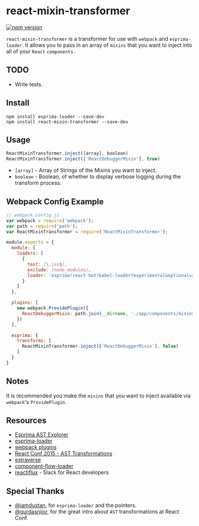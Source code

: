 # react-mixin-transformer

[![npm version](https://badge.fury.io/js/react-mixin-transformer.svg)](http://badge.fury.io/js/react-mixin-transformer)

`react-mixin-transformer` is a transformer for use with `webpack` and
`esprima-loader`. It allows you to pass in an array of `mixins` that you want
to inject into all of your `React` `components.`

## TODO

- Write tests.

## Install

```
npm install esprima-loader --save-dev
npm install react-mixin-transformer --save-dev
```

## Usage

```javascript
ReactMixinTransformer.inject([array], boolean)
ReactMixinTransformer.inject(['ReactDebuggerMixin'], true)
```

- `[array]` - Array of Strings of the Mixins you want to inject.
- `boolean` - Boolean, of whether to display verbose logging during the transform process.


## Webpack Config Example

```javascript
// webpack.config.js
var webpack = require('webpack');
var path = require('path');
var ReactMixinTransformer = require('ReactMixinTransformer');

module.exports = {
  module: {
    loaders: [
      {
        test: /\.jsx$/,
        exclude: /node_modules/,
        loader: 'esprima!react-hot!babel-loader?experimental&optional=runtime'
      }
    ]
  },

  plugins: [
    new webpack.ProvidePlugin({
      ReactDebuggerMixin: path.join(__dirname, './app/components/mixins/ReactDebuggerMixin')
    })
  ],

  esprima: {
    transforms: [
      ReactMixinTransformer.inject(['ReactDebuggerMixin'], false)
    ]
  }
}
```

## Notes

It is recommended you make the `mixins` that you want to inject available via
`webpack`'s `ProvidePlugin`.

## Resources

- [Esprima AST Explorer](http://felix-kling.de/esprima_ast_explorer/)
- [esprima-loader](https://www.npmjs.com/package/esprima-loader)
- [webpack plugins](http://webpack.github.io/docs/list-of-plugins.html#defineplugin)
- [React Conf 2015 - AST Transformations](https://www.youtube.com/watch?v=OZGgVxFxSIs)
- [estraverse](https://github.com/estools/estraverse)
- [component-flow-loader](https://github.com/gurdasnijor/component-flow-loader)
- [reactiflux](https://reactiflux.slack.com/) - Slack for React developers

## Special Thanks

- [@iamdustan](https://github.com/iamdustan), for `esprima-loader` and the pointers.
- [@gurdasnijor](https://github.com/gurdasnijor), for the great intro about `AST` transformations at React Conf.
